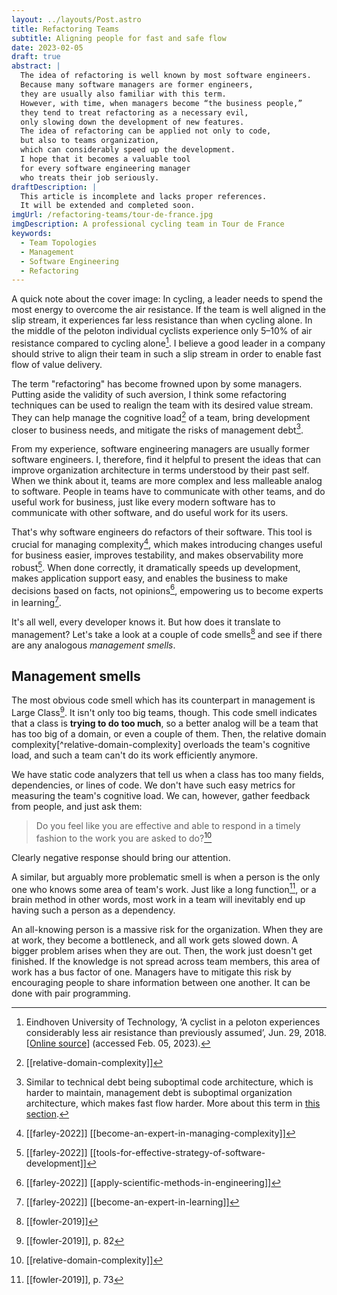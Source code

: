 ```yaml
---
layout: ../layouts/Post.astro
title: Refactoring Teams
subtitle: Aligning people for fast and safe flow
date: 2023-02-05
draft: true
abstract: |
  The idea of refactoring is well known by most software engineers.
  Because many software managers are former engineers,
  they are usually also familiar with this term.
  However, with time, when managers become “the business people,”
  they tend to treat refactoring as a necessary evil,
  only slowing down the development of new features.
  The idea of refactoring can be applied not only to code,
  but also to teams organization,
  which can considerably speed up the development.
  I hope that it becomes a valuable tool
  for every software engineering manager
  who treats their job seriously.
draftDescription: |
  This article is incomplete and lacks proper references.
  It will be extended and completed soon.
imgUrl: /refactoring-teams/tour-de-france.jpg
imgDescription: A professional cycling team in Tour de France
keywords:
  - Team Topologies
  - Management
  - Software Engineering
  - Refactoring
---
```


A quick note about the cover image:
In cycling, a leader needs to spend the most energy
to overcome the air resistance.
If the team is well aligned in the slip stream,
it experiences far less resistance than when cycling alone.
In the middle of the peloton individual cyclists
experience only 5–10% of air resistance
compared to cycling alone[^peloton-and-air-resistance].
I believe a good leader in a company should strive
to align their team in such a slip stream
in order to enable fast flow of value delivery.

[^peloton-and-air-resistance]: Eindhoven University of Technology, ‘A cyclist in a peloton experiences considerably less air resistance than previously assumed’, Jun. 29, 2018. [[Online source](https://www.tue.nl/en/news-and-events/news-overview/a-cyclist-in-a-peloton-experiences-considerably-less-air-resistance-than-previously-assumed/)] (accessed Feb. 05, 2023).

The term "refactoring" has become frowned upon by some managers.
Putting aside the validity of such aversion,
I think some refactoring techniques can be used
to realign the team with its desired value stream.
They can help manage the cognitive load[^team-cognitive-load] of a team,
bring development closer to business needs,
and mitigate the risks of management debt[^management-debt].

[^team-cognitive-load]: [[relative-domain-complexity]]
[^management-debt]: Similar to technical debt being suboptimal code architecture, which is harder to maintain, management debt is suboptimal organization architecture, which makes fast flow harder. More about this term in [this section](#management-smells).

From my experience, software engineering managers
are usually former software engineers.
I, therefore, find it helpful to present
the ideas that can improve organization architecture
in terms understood by their past self.
When we think about it,
teams are more complex and less malleable analog to software.
People in teams have to communicate with other teams,
and do useful work for business,
just like every modern software has to communicate with other software,
and do useful work for its users.

That's why software engineers do refactors of their software.
This tool is crucial for managing complexity[^experts-in-managing-complexity],
which makes introducing changes useful for business easier,
improves testability,
and makes observability more robust[^effective-software-development].
When done correctly, it dramatically speeds up development,
makes application support easy,
and enables the business to make decisions based on facts,
not opinions[^decisions-based-on-facts],
empowering us to become experts in learning[^experts-in-learning].

[^decisions-based-on-facts]: [[farley-2022]] [[apply-scientific-methods-in-engineering]]
[^effective-software-development]: [[farley-2022]] [[tools-for-effective-strategy-of-software-development]]
[^experts-in-managing-complexity]: [[farley-2022]] [[become-an-expert-in-managing-complexity]]
[^experts-in-learning]: [[farley-2022]] [[become-an-expert-in-learning]]

It's all well, every developer knows it.
But how does it translate to management?
Let's take a look at a couple of code smells[^code-smells]
and see if there are any analogous _management smells_.

[^code-smells]: [[fowler-2019]]

## Management smells

The most obvious code smell which has its counterpart in management
is Large Class[^large-class].
It isn't only too big teams, though.
This code smell indicates that a class is **trying to do too much**,
so a better analog will be a team that has too big of a domain,
or even a couple of them.
Then, the relative domain complexity[^relative-domain-complexity]
overloads the team's cognitive load,
and such a team can't do its work efficiently anymore.

We have static code analyzers that tell us when a class
has too many fields, dependencies, or lines of code.
We don't have such easy metrics for measuring the
team's cognitive load.
We can, however, gather feedback from people,
and just ask them:

> Do you feel like you are effective
> and able to respond in a timely fashion
> to the work you are asked to do?[^cognitive-load-feedback]

Clearly negative response should bring our attention.

A similar, but arguably more problematic smell
is when a person is the only one who knows some area of team's work.
Just like a long function[^long-function],
or a brain method in other words,
most work in a team will inevitably
end up having such a person as a dependency.

An all-knowing person is a massive risk for the organization.
When they are at work, they become a bottleneck,
and all work gets slowed down.
A bigger problem arises when they are out.
Then, the work just doesn't get finished.
If the knowledge is not spread across team members,
this area of work has a bus factor of one.
Managers have to mitigate this risk
by encouraging people to share information between one another.
It can be done with pair programming.

[^large-class]: [[fowler-2019]], p. 82
[^cognitive-load-feedback]: [[relative-domain-complexity]]
[^long-function]: [[fowler-2019]], p. 73
